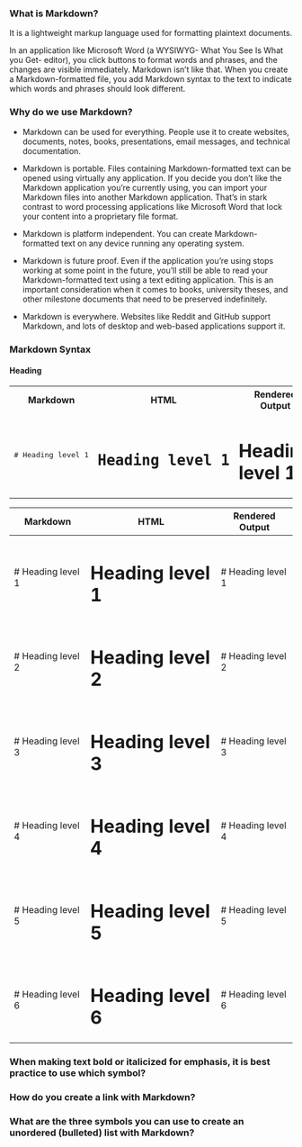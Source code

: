 ### What is Markdown?

It is a lightweight markup language used for formatting plaintext documents. 

In an application like Microsoft Word (a WYSIWYG- What You See Is What you Get- editor), you click buttons to format words and phrases, and the changes are visible immediately. Markdown isn’t like that. When you create a Markdown-formatted file, you add Markdown syntax to the text to indicate which words and phrases should look different.

### Why do we use Markdown?

- Markdown can be used for everything. People use it to create websites, documents, notes, books, presentations, email messages, and technical documentation.

- Markdown is portable. Files containing Markdown-formatted text can be opened using virtually any application. If you decide you don’t like the Markdown application you’re currently using, you can import your Markdown files into another Markdown application. That’s in stark contrast to word processing applications like Microsoft Word that lock your content into a proprietary file format.

- Markdown is platform independent. You can create Markdown-formatted text on any device running any operating system.

- Markdown is future proof. Even if the application you’re using stops working at some point in the future, you’ll still be able to read your Markdown-formatted text using a text editing application. This is an important consideration when it comes to books, university theses, and other milestone documents that need to be preserved indefinitely.

- Markdown is everywhere. Websites like Reddit and GitHub support Markdown, and lots of desktop and web-based applications support it.

### Markdown Syntax

#### Heading

<table>
  <tr>
    <th>Markdown</th>
    <th>HTML</th>
    <th>Rendered Output</th>
  </tr>
  <tr>
    <td><pre># Heading level 1</pre></td>
    <td><pre><h1>Heading level 1</h1></pre></td>
    <td><h1>Heading level 1</h1></td>
  </tr>
</table>

| Markdown | HTML | Rendered Output |
|--|--|--|
|# Heading level 1|<h1>Heading level 1</h1>| # Heading level 1 |
|# Heading level 2|<h1>Heading level 2</h1>| # Heading level 2 |
|# Heading level 3|<h1>Heading level 3</h1>| # Heading level 3 |
|# Heading level 4|<h1>Heading level 4</h1>| # Heading level 4 |
|# Heading level 5|<h1>Heading level 5</h1>| # Heading level 5 |
|# Heading level 6|<h1>Heading level 6</h1>| # Heading level 6 |

### When making text bold or italicized for emphasis, it is best practice to use which symbol?

### How do you create a link with Markdown?

### What are the three symbols you can use to create an unordered (bulleted) list with Markdown?
